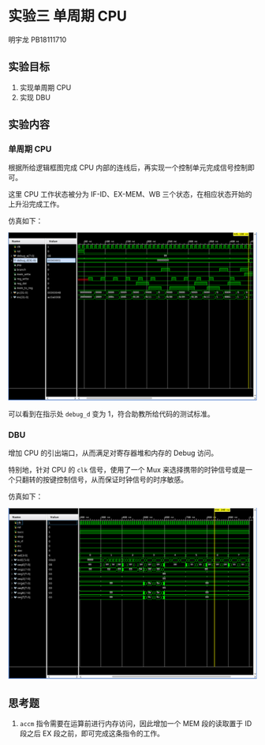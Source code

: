 # 实验三 单周期 CPU

明宇龙 PB18111710

## 实验目标

1. 实现单周期 CPU
2. 实现 DBU

## 实验内容

### 单周期 CPU

根据所给逻辑框图完成 CPU 内部的连线后，再实现一个控制单元完成信号控制即可。

这里 CPU 工作状态被分为 IF-ID、EX-MEM、WB 三个状态，在相应状态开始的上升沿完成工作。

仿真如下：

![scyccpu-sim](images/scyccpu-sim.png)

可以看到在指示处 `debug_d` 变为 1，符合助教所给代码的测试标准。

### DBU

增加 CPU 的引出端口，从而满足对寄存器堆和内存的 Debug 访问。

特别地，针对 CPU 的 `clk` 信号，使用了一个 Mux 来选择携带的时钟信号或是一个只翻转的按键控制信号，从而保证时钟信号的时序敏感。

仿真如下：

![dbu-sim](images/dbu-sim.png)

## 思考题

1. `accm` 指令需要在运算前进行内存访问，因此增加一个 MEM 段的读取置于 ID 段之后 EX 段之前，即可完成这条指令的工作。

